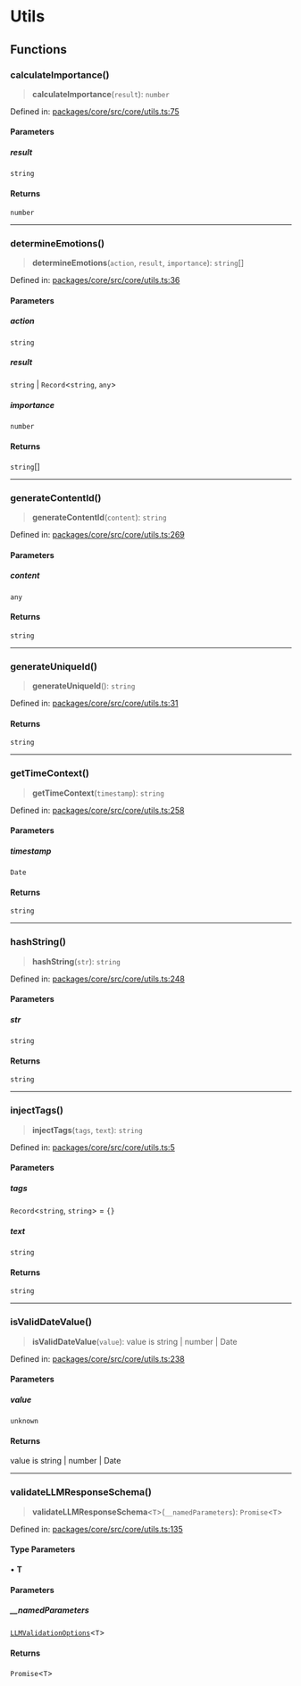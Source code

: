 # Utils

## Functions

### calculateImportance()

> **calculateImportance**(`result`): `number`

Defined in: [packages/core/src/core/utils.ts:75](https://github.com/frontboat/daydreams-lootsurvivor/blob/d67b2f3397494c04d69d93c255da6bfe11dd2d6f/packages/core/src/core/utils.ts#L75)

#### Parameters

##### result

`string`

#### Returns

`number`

***

### determineEmotions()

> **determineEmotions**(`action`, `result`, `importance`): `string`[]

Defined in: [packages/core/src/core/utils.ts:36](https://github.com/frontboat/daydreams-lootsurvivor/blob/d67b2f3397494c04d69d93c255da6bfe11dd2d6f/packages/core/src/core/utils.ts#L36)

#### Parameters

##### action

`string`

##### result

`string` | `Record`\<`string`, `any`\>

##### importance

`number`

#### Returns

`string`[]

***

### generateContentId()

> **generateContentId**(`content`): `string`

Defined in: [packages/core/src/core/utils.ts:269](https://github.com/frontboat/daydreams-lootsurvivor/blob/d67b2f3397494c04d69d93c255da6bfe11dd2d6f/packages/core/src/core/utils.ts#L269)

#### Parameters

##### content

`any`

#### Returns

`string`

***

### generateUniqueId()

> **generateUniqueId**(): `string`

Defined in: [packages/core/src/core/utils.ts:31](https://github.com/frontboat/daydreams-lootsurvivor/blob/d67b2f3397494c04d69d93c255da6bfe11dd2d6f/packages/core/src/core/utils.ts#L31)

#### Returns

`string`

***

### getTimeContext()

> **getTimeContext**(`timestamp`): `string`

Defined in: [packages/core/src/core/utils.ts:258](https://github.com/frontboat/daydreams-lootsurvivor/blob/d67b2f3397494c04d69d93c255da6bfe11dd2d6f/packages/core/src/core/utils.ts#L258)

#### Parameters

##### timestamp

`Date`

#### Returns

`string`

***

### hashString()

> **hashString**(`str`): `string`

Defined in: [packages/core/src/core/utils.ts:248](https://github.com/frontboat/daydreams-lootsurvivor/blob/d67b2f3397494c04d69d93c255da6bfe11dd2d6f/packages/core/src/core/utils.ts#L248)

#### Parameters

##### str

`string`

#### Returns

`string`

***

### injectTags()

> **injectTags**(`tags`, `text`): `string`

Defined in: [packages/core/src/core/utils.ts:5](https://github.com/frontboat/daydreams-lootsurvivor/blob/d67b2f3397494c04d69d93c255da6bfe11dd2d6f/packages/core/src/core/utils.ts#L5)

#### Parameters

##### tags

`Record`\<`string`, `string`\> = `{}`

##### text

`string`

#### Returns

`string`

***

### isValidDateValue()

> **isValidDateValue**(`value`): value is string \| number \| Date

Defined in: [packages/core/src/core/utils.ts:238](https://github.com/frontboat/daydreams-lootsurvivor/blob/d67b2f3397494c04d69d93c255da6bfe11dd2d6f/packages/core/src/core/utils.ts#L238)

#### Parameters

##### value

`unknown`

#### Returns

value is string \| number \| Date

***

### validateLLMResponseSchema()

> **validateLLMResponseSchema**\<`T`\>(`__namedParameters`): `Promise`\<`T`\>

Defined in: [packages/core/src/core/utils.ts:135](https://github.com/frontboat/daydreams-lootsurvivor/blob/d67b2f3397494c04d69d93c255da6bfe11dd2d6f/packages/core/src/core/utils.ts#L135)

#### Type Parameters

• **T**

#### Parameters

##### \_\_namedParameters

[`LLMValidationOptions`](Types.md#llmvalidationoptionst)\<`T`\>

#### Returns

`Promise`\<`T`\>
